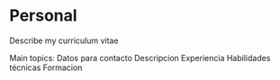 # Personal
Describe my curriculum vitae

Main topics:
Datos para contacto
Descripcion
Experiencia
Habilidades técnicas
Formacion
